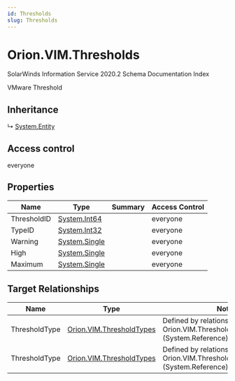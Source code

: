 ```yaml
---
id: Thresholds
slug: Thresholds
---
```


# Orion.VIM.Thresholds

SolarWinds Information Service 2020.2 Schema Documentation Index

VMware Threshold

## Inheritance

↳ [System.Entity](./../System/Entity)

## Access control

everyone

## Properties

| Name | Type | Summary | Access Control |
| ------ | ------ | ------ | ------ |
| ThresholdID | [System.Int64](https://docs.microsoft.com/en-us/dotnet/api/system.int64) |  | everyone |
| TypeID | [System.Int32](https://docs.microsoft.com/en-us/dotnet/api/system.int32) |  | everyone |
| Warning | [System.Single](https://docs.microsoft.com/en-us/dotnet/api/system.single) |  | everyone |
| High | [System.Single](https://docs.microsoft.com/en-us/dotnet/api/system.single) |  | everyone |
| Maximum | [System.Single](https://docs.microsoft.com/en-us/dotnet/api/system.single) |  | everyone |

## Target Relationships

| Name | Type | Notes |
| ------ | ------ | ------ |
| ThresholdType | [Orion.VIM.ThresholdTypes](./../Orion.VIM/ThresholdTypes) | Defined by relationship Orion.VIM.ThresholdTypesToThreshold (System.Reference) |
| ThresholdType | [Orion.VIM.ThresholdTypes](./../Orion.VIM/ThresholdTypes) | Defined by relationship Orion.VIM.ThresholdTypesToThreshold (System.Reference) |

